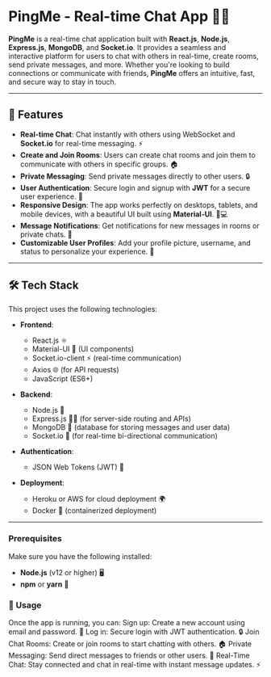 # PingMe - Real-time Chat App 💬🔥

**PingMe** is a real-time chat application built with **React.js**, **Node.js**, **Express.js**, **MongoDB**, and **Socket.io**. It provides a seamless and interactive platform for users to chat with others in real-time, create rooms, send private messages, and more. Whether you're looking to build connections or communicate with friends, **PingMe** offers an intuitive, fast, and secure way to stay in touch.

---

## 🌟 Features

- **Real-time Chat**: Chat instantly with others using WebSocket and **Socket.io** for real-time messaging. ⚡
- **Create and Join Rooms**: Users can create chat rooms and join them to communicate with others in specific groups. 🏠
- **Private Messaging**: Send private messages directly to other users. 🔒
- **User Authentication**: Secure login and signup with **JWT** for a secure user experience. 🔑
- **Responsive Design**: The app works perfectly on desktops, tablets, and mobile devices, with a beautiful UI built using **Material-UI**. 📱💻
- **Message Notifications**: Get notifications for new messages in rooms or private chats. 🔔
- **Customizable User Profiles**: Add your profile picture, username, and status to personalize your experience. 👤

---

## 🛠️ Tech Stack

This project uses the following technologies:

- **Frontend**: 
  - React.js ⚛️
  - Material-UI 🎨 (UI components)
  - Socket.io-client ⚡ (real-time communication)
  - Axios 🌐 (for API requests)
  - JavaScript (ES6+)
  
- **Backend**: 
  - Node.js 🚀
  - Express.js 🧑‍💻 (for server-side routing and APIs)
  - MongoDB 💾 (database for storing messages and user data)
  - Socket.io 💬 (for real-time bi-directional communication)

- **Authentication**:
  - JSON Web Tokens (JWT) 🔑

- **Deployment**:
  - Heroku or AWS for cloud deployment 🌍
  - Docker 🐳 (containerized deployment)

---

### Prerequisites

Make sure you have the following installed:

- **Node.js** (v12 or higher) 🖥️
- **npm** or **yarn** 💬

### 🏁 Usage
Once the app is running, you can:
Sign up: Create a new account using email and password. 🔑
Log in: Secure login with JWT authentication. 🔒
Join Chat Rooms: Create or join rooms to start chatting with others. 🏠
Private Messaging: Send direct messages to friends or other users. 📨
Real-Time Chat: Stay connected and chat in real-time with instant message updates. ⚡
